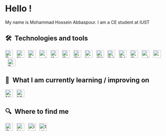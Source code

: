 # Hello ! 

My name is Mohammad Hossein Abbaspour. I am a CE student at IUST 

## 🛠  Technologies and tools

<a name="learning-now"></a>

[<img src="https://img.shields.io/badge/Python-282C34?logo=python" alt="Python logo" title="Python" height="25" />][tech_tools_anchor]
&nbsp;
[<img src="https://img.shields.io/badge/Numpy-282C34?logo=numpy&logoColor=3178C6" alt="Numpy logo" title="Numpy" height="25" />][tech_tools_anchor]
&nbsp;
[<img src="https://img.shields.io/badge/Pandas-282C34?logo=pandas&logoColor=3178C6" alt="Pandas logo" title="Pandas" height="25" />][tech_tools_anchor]
&nbsp;
[<img src="https://img.shields.io/badge/Pytorch-282C34?logo=pytorch" alt="pytorch logo" title="pytorch" height="25" />][tech_tools_anchor]
&nbsp;
[<img src="https://img.shields.io/badge/TensorFlow-282C34?logo=tensorflow" alt="Keras logo" title="Keras" height="25" />][tech_tools_anchor]
&nbsp;
[<img src="https://img.shields.io/badge/OpenCV-282C34?logo=opencv" alt="OpenCV logo" title="Keras" height="25" />][tech_tools_anchor]
&nbsp;
[<img src="https://img.shields.io/badge/Git-282C34?logo=git" alt="Git logo" title="git" height="25" />][tech_tools_anchor]
&nbsp;
[<img src="https://img.shields.io/badge/Linux-282C34?logo=linux" alt="Linux logo" title="Linux" height="25" />][tech_tools_anchor]
&nbsp;
[<img src="https://img.shields.io/badge/CSharp-282C34?logo=csharp" alt="C# logo" title="C#" height="25" />][tech_tools_anchor]
&nbsp;
[<img src="https://img.shields.io/badge/DJango-282C34?logo=django&logoColor=005959" alt="DJango logo" title="django" height="25" />][tech_tools_anchor]
&nbsp;
[<img src="https://img.shields.io/badge/Rest-282C34?logo=django&logoColor=005959" alt="DJango-Rest logo" title="Rest" height="25" />][tech_tools_anchor]
&nbsp;
[<img src="https://img.shields.io/badge/C-282C34?logo=C&logoColor=61DAFB" alt="C logo" title="C" height="25" />][tech_tools_anchor]
&nbsp;
[<img src="https://img.shields.io/badge/SQL Server-282C34?logo=microsoft-sql-server" alt="sql server logo" title="sql server" height="25" />][tech_tools_anchor]
&nbsp;
[<img src="https://img.shields.io/badge/MySQL-282C34?logo=mysql" alt="mysql logo" title="mysql" height="25" />][tech_tools_anchor]
&nbsp;
[<img src="https://img.shields.io/badge/Postgresql-282C34?logo=postgresql&logoColor=007ACC" alt="Postgresql logo" title="Postgresql" height="25" />][tech_tools_anchor]



<a name="learning-next"></a>

## 📖  What I am currently learning / improving on

[<img src="https://img.shields.io/badge/NLP-282C34?logo=nlp&logoColor=FFCA28" alt="NLP logo" title="NLP" height="25" />][learning_now_anchor]
&nbsp;
[<img src="https://img.shields.io/badge/ML-282C34?logo=ML&logoColor=FFCA28" alt="ML logo" title="ML" height="25" />][learning_now_anchor]

## 🔍  Where to find me

[<img src="https://img.shields.io/badge/Gmail-282C34?logo=gmail" alt="Gmail logo" title="Gmail" height="25" />](mailto:mohammadhabp@gmail.com)
&nbsp;
[<img src="https://img.shields.io/badge/LinkedIn-282C34?logo=linkedin&logoColor=0077B5" alt="LinkedIn logo" title="LinkedIn" height="25" />](https://www.linkedin.com/in/mohammad-hossein-abbaspour/)
&nbsp;
[<img src="https://img.shields.io/badge/Instagram-282C34?logo=instagram" alt="instagram logo" title="instagram" height="25" />](https://www.instagram.com/mohammadh_abp/)
&nbsp;
[<img src="https://img.shields.io/badge/Telegram-282C34?logo=telegram" alt="telegram logo" title="telegram" height="25" />](https://t.me/M_Frank_H/)

[tech_tools_anchor]: #hello--
[learning_now_anchor]: #learning-now
[learning_next_anchor]: #learning-next
